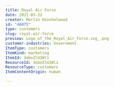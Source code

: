 ```yaml
---
title: Royal Air Force
date: 2021-03-22
creator: Martin Hinshelwood
id: "46075"
type: customers
slug: royal-air-force
preview: Logo_of_the_Royal_Air_Force.svg_.png
customer-industries: Government
ItemType: customers
ItemKind: marketing
ItemId: 3oboZlU2Wl1
ResourceId: 3oboZlU2Wl1
ResourceType: customers
ItemContentOrigin: human

---
```


